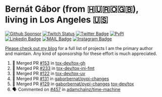 # Bernát Gábor (from 🇭🇺🇷🇴🇬🇧), living in Los Angeles 🇺🇸

[![Github Sponsor](https://img.shields.io/static/v1?label=Sponsor&message=%E2%9D%A4&logo=GitHub&link=https://github.com/sponsors/gaborbernat&style=flat-square)](https://github.com/sponsors/gaborbernat)
[![Twitch Status](https://img.shields.io/twitch/status/gaborbernat?style=flat-square)](https://www.twitch.tv/gaborbernat)
[![Twitter Badge](https://img.shields.io/badge/-@gjbernat-1ca0f1?style=flat-square&labelColor=1ca0f1&logo=twitter&logoColor=white&link=https://twitter.com/gjbernat)](https://twitter.com/gjbernat)
[![PyPI](https://img.shields.io/badge/-gaborbernat-0073b7?style=flat-square&logo=Python&logoColor=white&link=https://pypi.org/user/gaborbernat/)](https://pypi.org/user/gaborbernat/)
[![Linkedin Badge](https://img.shields.io/badge/-gaborbernat-blue?style=flat-square&logo=Linkedin&logoColor=white&link=https://www.linkedin.com/in/gaborbernat/)](https://www.linkedin.com/in/gaborbernat/)
[![MAIL Badge](https://img.shields.io/badge/-gaborjbernat@gmail.com-c14438?style=flat-square&logo=Gmail&logoColor=white&link=mailto:gaborjbernat@gmail.com)](mailto:gaborjbernat@gmail.com)
[![Instagram Badge](https://img.shields.io/badge/-@gabor__bernat-845EC2?style=flat-square&labelColor=white&logo=Instagram&link=https://instagram.com/gabor_bernat/)](https://instagram.com/gabor_bernat)

[Please check out my blog](https://bernat.tech/about/) for a full list of projects I am the primary author and maintain.
Any kind of sponsorship for these effort is much appreciated.

<!--START_SECTION:activity-->

1. 🎉 Merged PR [#153](https://github.com/tox-dev/tox-gh/pull/153) in [tox-dev/tox-gh](https://github.com/tox-dev/tox-gh)
2. 🎉 Merged PR [#233](https://github.com/tox-dev/tox-ini-fmt/pull/233) in [tox-dev/tox-ini-fmt](https://github.com/tox-dev/tox-ini-fmt)
3. 🎉 Merged PR [#122](https://github.com/tox-dev/tox-uv/pull/122) in [tox-dev/tox-uv](https://github.com/tox-dev/tox-uv)
4. 🎉 Merged PR [#131](https://github.com/gaborbernat/pypi-changes/pull/131) in [gaborbernat/pypi-changes](https://github.com/gaborbernat/pypi-changes)
5. 🎉 Merged PR [#129](https://github.com/gaborbernat/pypi-changes/pull/129) in [gaborbernat/pypi-changes](https://github.com/gaborbernat/pypi-changes)
   [tox-dev/tox](https://github.com/tox-dev/tox)
5. 🗣 Commented on [#457](https://github.com/adamchainz/time-machine/pull/457#issuecomment-2197730644) in
[adamchainz/time-machine](https://github.com/adamchainz/time-machine)
<!--END_SECTION:activity-->
